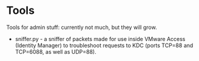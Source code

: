 # Tools
Tools for admin stuff: currently not much, but they will grow.

* sniffer.py - a sniffer of packets made for use inside VMware Access (Identity Manager) to troubleshoot requests to KDC (ports TCP=88 and TCP=6088, as well as UDP=88).  
